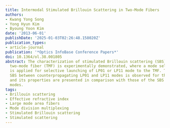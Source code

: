 ```yaml
---
title: Intermodal Stimulated Brillouin Scattering in Two-Mode Fibers
authors:
- Kwang Yong Song
- Yong Hyun Kim
- Byoung Yoon Kim
date: '2013-06-01'
publishDate: '2025-01-03T02:26:48.158020Z'
publication_types:
- article-journal
publication: '*Optics InfoBase Conference Papers*'
doi: 10.1364/ol.38.001805
abstract: The characterization of stimulated Brillouin scattering (SBS) in an elliptic-core
  two-mode fiber (TMF) is experimentally demonstrated, where a mode selective coupler
  is applied for selective launching of LP01 or LP11 mode to the TMF. The intermodal
  SBS between counterpropagating LP01 and LP11 modes is observed for the first time,
  and its properties are presented in comparison with those of the SBS between identical
  modes.
tags:
- Brillouin scattering
- Effective refractive index
- Large mode area fibers
- Mode division multiplexing
- Stimulated Brillouin scattering
- Stimulated scattering
---
```


